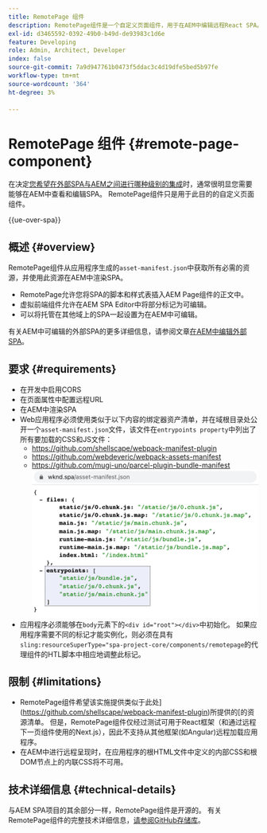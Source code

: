```yaml
---
title: RemotePage 组件
description: RemotePage组件是一个自定义页面组件，用于在AEM中编辑远程React SPA。
exl-id: d3465592-0392-49b0-b49d-de93983c1d6e
feature: Developing
role: Admin, Architect, Developer
index: false
source-git-commit: 7a9d947761b0473f5ddac3c4d19dfe5bed5b97fe
workflow-type: tm+mt
source-wordcount: '364'
ht-degree: 3%

---
```



# RemotePage 组件 {#remote-page-component}

在决定[您希望在外部SPA与AEM之间进行哪种级别的集成](/help/implementing/developing/headful-headless.md)时，通常很明显您需要能够在AEM中查看和编辑SPA。 RemotePage组件只是用于此目的的自定义页面组件。

{{ue-over-spa}}

## 概述 {#overview}

RemotePage组件从应用程序生成的`asset-manifest.json`中获取所有必需的资源，并使用此资源在AEM中渲染SPA。

* RemotePage允许您将SPA的脚本和样式表插入AEM Page组件的正文中。
* 虚拟前端组件允许在AEM SPA Editor中将部分标记为可编辑。
* 可以将托管在其他域上的SPA一起设置为在AEM中可编辑。

有关AEM中可编辑的外部SPA的更多详细信息，请参阅文章[在AEM中编辑外部SPA](editing-external-spa.md)。

## 要求 {#requirements}

* 在开发中启用CORS
* 在页面属性中配置远程URL
* 在AEM中渲染SPA
* Web应用程序必须使用类似于以下内容的绑定器资产清单，并在域根目录处公开一个`asset-manifest.json`文件，该文件在`entrypoints property`中列出了所有要加载的CSS和JS文件：
   * https://github.com/shellscape/webpack-manifest-plugin
   * https://github.com/webdeveric/webpack-assets-manifest
   * https://github.com/mugi-uno/parcel-plugin-bundle-manifest
     ![entrypoints属性示例](assets/asset-manifest-entrypoints.png)
* 应用程序必须能够在`body`元素下的`<div id="root"></div>`中初始化。 如果应用程序需要不同的标记才能实例化，则必须在具有`sling:resourceSuperType="spa-project-core/components/remotepage`的代理组件的HTL脚本中相应地调整此标记。

## 限制 {#limitations}

* RemotePage组件希望该实施提供类似于此处](https://github.com/shellscape/webpack-manifest-plugin)所提供的[的资源清单。 但是，RemotePage组件仅经过测试可用于React框架（和通过远程下一页组件使用的Next.js），因此不支持从其他框架(如Angular)远程加载应用程序。
* 在AEM中进行远程呈现时，在应用程序的根HTML文件中定义的内部CSS和根DOM节点上的内联CSS将不可用。

## 技术详细信息 {#technical-details}

与AEM SPA项目的其余部分一样，RemotePage组件是开源的。 有关RemotePage组件的完整技术详细信息，[请参阅GitHub存储库](https://github.com/adobe/aem-spa-project-core/tree/master/ui.apps/src/main/content/jcr_root/apps/spa-project-core/components/remotepage)。
